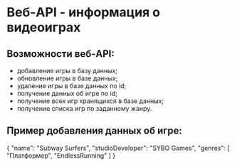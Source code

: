 # Веб-API - информация о видеоиграх

## Возможности веб-API:
* добавление игры в базу данных;
* обновление игры в базе данных;
* удаление игры в базе данных по id;
* получение данных об игре по id;
* получение всех игр хранящихся в базе данных;
* получение списка игр по заданному жанру.

## Пример добавления данных об игре:
{
  "name": "Subway Surfers",
    "studioDeveloper": "SYBO Games",
    "genres": [
      "Платформер",
      "EndlessRunning"
    ]
}
